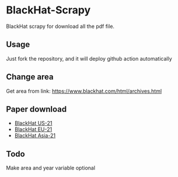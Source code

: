 # BlackHat-Scrapy
BlackHat scrapy for download all the pdf file.

## Usage
Just fork the repository, and it will deploy github action automatically

## Change area
Get area from link: https://www.blackhat.com/html/archives.html

## Paper download
  - [BlackHat US-21](https://github.com/XiaoliChan/BlackHat-Scrapy/actions/runs/1817114484)  
  - [BlackHat EU-21](https://github.com/XiaoliChan/BlackHat-Scrapy/actions/runs/1817211042)  
  - [BlackHat Asia-21](https://github.com/XiaoliChan/BlackHat-Scrapy/actions/runs/1818054281)

## Todo
Make area and year variable optional
